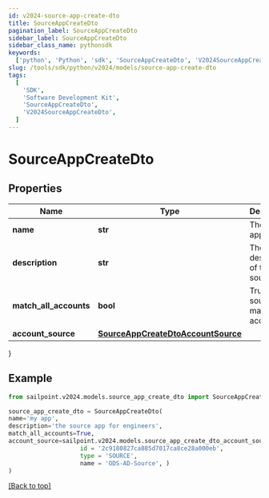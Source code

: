 ```yaml
---
id: v2024-source-app-create-dto
title: SourceAppCreateDto
pagination_label: SourceAppCreateDto
sidebar_label: SourceAppCreateDto
sidebar_class_name: pythonsdk
keywords:
  ['python', 'Python', 'sdk', 'SourceAppCreateDto', 'V2024SourceAppCreateDto']
slug: /tools/sdk/python/v2024/models/source-app-create-dto
tags:
  [
    'SDK',
    'Software Development Kit',
    'SourceAppCreateDto',
    'V2024SourceAppCreateDto',
  ]
---
```


# SourceAppCreateDto

## Properties

| Name | Type | Description | Notes |
| --- | --- | --- | --- |
| **name** | **str** | The source app name | [required] |
| **description** | **str** | The description of the source app | [required] |
| **match_all_accounts** | **bool** | True if the source app match all accounts | [optional] [default to False] |
| **account_source** | [**SourceAppCreateDtoAccountSource**](source-app-create-dto-account-source) |  | [required] |

}

## Example

```python
from sailpoint.v2024.models.source_app_create_dto import SourceAppCreateDto

source_app_create_dto = SourceAppCreateDto(
name='my app',
description='the source app for engineers',
match_all_accounts=True,
account_source=sailpoint.v2024.models.source_app_create_dto_account_source.SourceAppCreateDto_accountSource(
                    id = '2c9180827ca885d7017ca8ce28a000eb',
                    type = 'SOURCE',
                    name = 'ODS-AD-Source', )
)

```

[[Back to top]](#)
